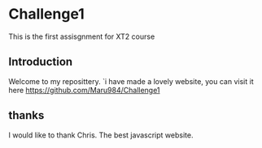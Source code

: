 # Challenge1
 This is the first assisgnment for XT2 course

## Introduction
Welcome to my reposittery. `i have made a lovely website, you can visit it here https://github.com/Maru984/Challenge1

## thanks
I would like to thank Chris. The best javascript website.